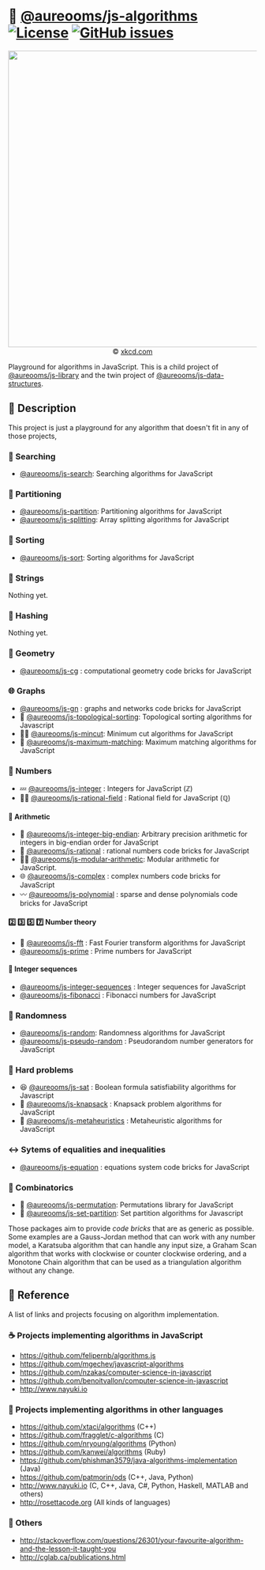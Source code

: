 :rocket: [@aureooms/js-algorithms](https://github.com/aureooms/js-algorithms#readme)
[![License](https://img.shields.io/github/license/aureooms/js-algorithms.svg?style=flat)](https://raw.githubusercontent.com/aureooms/js-algorithms/main/LICENSE)
[![GitHub issues](https://img.shields.io/github/issues/aureooms/js-algorithms.svg?style=flat)](https://github.com/aureooms/js-algorithms/issues)
==

<p align="center">
<a href="https://xkcd.com/399">
<img src="https://imgs.xkcd.com/comics/travelling_salesman_problem.png" width="600">
</a><br/>
© <a href="https://xkcd.com">xkcd.com</a>
</p>

Playground for algorithms in JavaScript.
This is a child project of [@aureooms/js-library](https://github.com/aureooms/js-library)
and
the twin project of [@aureooms/js-data-structures](https://github.com/aureooms/js-data-structures).


## :newspaper: Description

This project is just a playground for any algorithm that doesn't fit in any
of those projects,

### :flashlight: Searching
  - [@aureooms/js-search](https://github.com/aureooms/js-search):
    Searching algorithms for JavaScript

### :cake: Partitioning
  - [@aureooms/js-partition](https://github.com/aureooms/js-partition):
    Partitioning algorithms for JavaScript
  - [@aureooms/js-splitting](https://github.com/aureooms/js-splitting):
    Array splitting algorithms for JavaScript

### :signal_strength: Sorting
  - [@aureooms/js-sort](https://github.com/aureooms/js-sort):
    Sorting algorithms for JavaScript

### :symbols: Strings
  Nothing yet.

### :hocho: Hashing
  Nothing yet.

### :triangular_ruler: Geometry
  - [@aureooms/js-cg](https://github.com/aureooms/js-cg) : computational geometry code bricks for JavaScript

### :globe_with_meridians: Graphs
  - [@aureooms/js-gn](https://github.com/aureooms/js-gn) : graphs and networks code bricks for JavaScript
  - :oden: [@aureooms/js-topological-sorting](https://github.com/aureooms/js-topological-sorting):
    Topological sorting algorithms for Javascript
  - :haircut_woman: [@aureooms/js-mincut](https://github.com/aureooms/js-mincut):
    Minimum cut algorithms for JavaScript
  - :blossom: [@aureooms/js-maximum-matching](https://github.com/aureooms/js-maximum-matching):
    Maximum matching algorithms for JavaScript

### :1234: Numbers

  - :zzz: [@aureooms/js-integer](https://github.com/aureooms/js-integer) :
    Integers for JavaScript (ℤ)
  - :woman_farmer: [@aureooms/js-rational-field](https://github.com/aureooms/js-rational-field) : Rational field for JavaScript (ℚ)

#### :symbols: Arithmetic
  - :elephant: [@aureooms/js-integer-big-endian](https://github.com/aureooms/js-integer-big-endian): Arbitrary precision arithmetic for integers in big-endian order for JavaScript
  - :pizza: [@aureooms/js-rational](https://github.com/aureooms/js-rational) : rational numbers code bricks for JavaScript
  - :mermaid: [@aureooms/js-modular-arithmetic](https://github.com/aureooms/js-modular-arithmetic): Modular arithmetic for JavaScript.
  - :globe_with_meridians: [@aureooms/js-complex](https://github.com/aureooms/js-complex) : complex numbers code bricks for JavaScript
  - :wavy_dash: [@aureooms/js-polynomial](https://github.com/aureooms/js-polynomial) : sparse and dense polynomials code bricks for JavaScript

#### :two: :three: :five: :seven: Number theory
  - :butterfly: [@aureooms/js-fft](https://github.com/aureooms/js-fft) : Fast Fourier transform algorithms for JavaScript
  - [@aureooms/js-prime](https://github.com/aureooms/js-prime) : Prime numbers for JavaScript

#### :shell: Integer sequences
  - [@aureooms/js-integer-sequences](https://github.com/aureooms/js-integer-sequences) : Integer sequences for JavaScript
  - [@aureooms/js-fibonacci](https://github.com/aureooms/js-fibonacci) : Fibonacci numbers for JavaScript

### :game_die: Randomness
  - [@aureooms/js-random](https://github.com/aureooms/js-random): Randomness algorithms for JavaScript
  - [@aureooms/js-pseudo-random](https://github.com/aureooms/js-pseudo-random) : Pseudorandom number generators for JavaScript

### :brain: Hard problems
  - :satisfied: [@aureooms/js-sat](https://github.com/aureooms/js-sat) : Boolean formula satisfiability algorithms for Javascript
  - :school_satchel: [@aureooms/js-knapsack](https://github.com/aureooms/js-knapsack) :
    Knapsack problem algorithms for JavaScript
  - :test_tube: [@aureooms/js-metaheuristics](https://github.com/aureooms/js-metaheuristics) :
    Metaheuristic algorithms for JavaScript

### :left_right_arrow: Sytems of equalities and inequalities
  - [@aureooms/js-equation](https://github.com/aureooms/js-equation) : equations system code bricks for JavaScript

### :broom: Combinatorics
  - :seat: [@aureooms/js-permutation](https://github.com/aureooms/js-permutation): Permutations library for JavaScript
  - :bento: [@aureooms/js-set-partition](https://github.com/aureooms/js-set-partition): Set partition algorithms for Javascript


Those packages aim to provide *code bricks* that are as generic as possible.
Some examples are a Gauss-Jordan method that can work with any number model, a
Karatsuba algorithm that can handle any input size, a Graham Scan algorithm
that works with clockwise or counter clockwise ordering, and a Monotone Chain
algorithm that can be used as a triangulation algorithm without any change.

## :scroll: Reference

A list of links and projects focusing on algorithm implementation.

### :coffee: Projects implementing algorithms in JavaScript

  - https://github.com/felipernb/algorithms.js
  - https://github.com/mgechev/javascript-algorithms
  - https://github.com/nzakas/computer-science-in-javascript
  - https://github.com/benoitvallon/computer-science-in-javascript
  - http://www.nayuki.io

### :peacock: Projects implementing algorithms in other languages

  - https://github.com/xtaci/algorithms (C++)
  - https://github.com/fragglet/c-algorithms (C)
  - https://github.com/nryoung/algorithms (Python)
  - https://github.com/kanwei/algorithms (Ruby)
  - https://github.com/phishman3579/java-algorithms-implementation (Java)
  - https://github.com/patmorin/ods (C++, Java, Python)
  - http://www.nayuki.io (C, C++, Java, C#, Python, Haskell, MATLAB and others)
  - http://rosettacode.org (All kinds of languages)

### :link: Others

  - http://stackoverflow.com/questions/26301/your-favourite-algorithm-and-the-lesson-it-taught-you
  - http://cglab.ca/publications.html
